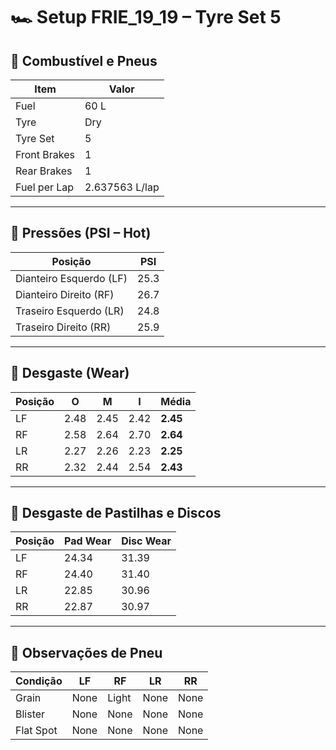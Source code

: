 # 🏎️ Setup FRIE_19_19 – Tyre Set 5

## 🔹 Combustível e Pneus
| Item | Valor |
|------|-------|
| Fuel | 60 L |
| Tyre | Dry |
| Tyre Set | 5 |
| Front Brakes | 1 |
| Rear Brakes | 1 |
| Fuel per Lap | 2.637563 L/lap |

---

## 🔹 Pressões (PSI – Hot)
| Posição | PSI |
|----------|------|
| Dianteiro Esquerdo (LF) | 25.3 |
| Dianteiro Direito (RF)  | 26.7 |
| Traseiro Esquerdo (LR)  | 24.8 |
| Traseiro Direito (RR)   | 25.9 |

---

## 🔹 Desgaste (Wear)
| Posição | O | M | I | Média |
|----------|----|----|----|-------|
| LF | 2.48 | 2.45 | 2.42 | **2.45** |
| RF | 2.58 | 2.64 | 2.70 | **2.64** |
| LR | 2.27 | 2.26 | 2.23 | **2.25** |
| RR | 2.32 | 2.44 | 2.54 | **2.43** |

---

## 🔹 Desgaste de Pastilhas e Discos
| Posição | Pad Wear | Disc Wear |
|----------|-----------|------------|
| LF | 24.34 | 31.39 |
| RF | 24.40 | 31.40 |
| LR | 22.85 | 30.96 |
| RR | 22.87 | 30.97 |

---

## 🔹 Observações de Pneu
| Condição | LF | RF | LR | RR |
|-----------|----|----|----|----|
| Grain | None | Light | None | None |
| Blister | None | None | None | None |
| Flat Spot | None | None | None | None |
